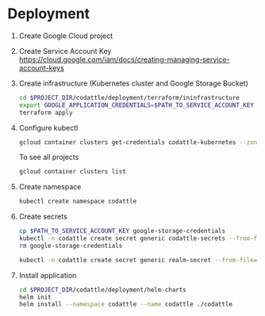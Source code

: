 # Deployment

1. Create Google Cloud project
2. Create Service Account Key https://cloud.google.com/iam/docs/creating-managing-service-account-keys
3. Create infrastructure (Kubernetes cluster and Google Storage Bucket)

   ```bash
   cd $PROJECT_DIR/codattle/deployment/terraform/ininfrastructure
   export GOOGLE_APPLICATION_CREDENTIALS=$PATH_TO_SERVICE_ACCOUNT_KEY
   terraform apply
   ```

4. Configure kubectl

   ```bash
   gcloud container clusters get-credentials codattle-kubernetes --zone europe-west2-a
   ```

   To see all projects

   ```bash
   gcloud container clusters list
   ```

5. Create namespace

   ```bash
   kubectl create namespace codattle
   ```

6. Create secrets

   ```bash
   cp $PATH_TO_SERVICE_ACCOUNT_KEY google-storage-credentials
   kubectl -n codattle create secret generic codattle-secrets --from-file=google-storage-credentials
   rm google-storage-credentials

   kubectl -n codattle create secret generic realm-secret --from-file=$PROJECT_DIR/deployment/config/realm.json
   ```

7. Install application

   ```bash
   cd $PROJECT_DIR/codattle/deployment/helm-charts
   helm init
   helm install --namespace codattle --name codattle ./codattle
   ```
